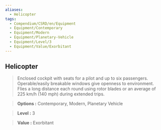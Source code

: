 ```yaml
---
aliases:
  - Helicopter
tags:
  - Compendium/CSRD/en/Equipment
  - Equipment/Contemporary
  - Equipment/Modern
  - Equipment/Planetary-Vehicle
  - Equipment/Level/3
  - Equipment/Value/Exorbitant
---
```

  
    
## Helicopter    
    
>Enclosed cockpit with seats for a pilot and up to six passengers. Operable/easily breakable windows give openness to environment. Flies a long distance each round using rotor blades or an average of 225 km/h (140 mph) during extended trips.    
> **Options :** Contemporary, Modern, Planetary Vehicle    
> **Level :** 3    
> **Value :** Exorbitant